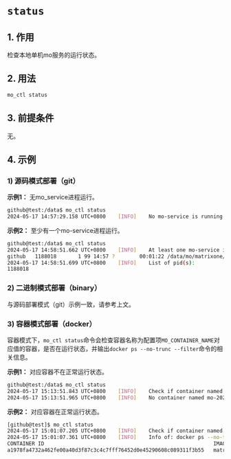 # `status`
## 1. 作用
检查本地单机mo服务的运行状态。

## 2. 用法
```bash
mo_ctl status
```

## 3. 前提条件
无。

## 4. 示例
### 1) 源码模式部署（git）
**示例1：** 无mo_service进程运行。
```bash
github@test:/data$ mo_ctl status
2024-05-17 14:57:29.158 UTC+0800    [INFO]    No mo-service is running
```

**示例2：** 至少有一个mo-service进程运行。
```bash
github@test:/data$ mo_ctl status
2024-05-17 14:58:51.662 UTC+0800    [INFO]    At least one mo-service is running. Process info: 
github   1188018       1 99 14:57 ?        00:01:22 /data/mo/matrixone/mo-service -daemon -debug-http :9876 -launch /data/mo/matrixone/etc/launch/launch.toml
2024-05-17 14:58:51.699 UTC+0800    [INFO]    List of pid(s): 
1188018
```

### 2) 二进制模式部署（binary）
与源码部署模式（git）示例一致，请参考上文。

### 3) 容器模式部署（docker）
容器模式下，`mo_ctl status`命令会检查容器名称为配置项`MO_CONTAINER_NAME`对应值的容器，是否在运行状态，并输出`docker ps --no-trunc --filter`命令的相关信息。

**示例1：** 对应容器不在正常运行状态。
```bash
github@test:/data$ mo_ctl status
2024-05-17 15:13:51.843 UTC+0800    [INFO]    Check if container named mo-20240517_120545 is running
2024-05-17 15:13:51.965 UTC+0800    [INFO]    No container named mo-20240517_120545 is running
```

**示例2：** 对应容器在正常运行状态。
```bash
[github@test]$ mo_ctl status
2024-05-17 15:01:07.205 UTC+0800    [INFO]    Check if container named mo-20240517_120545 is running
2024-05-17 15:01:07.361 UTC+0800    [INFO]    Info of: docker ps --no-trunc --filter name=mo-20240517_120545
CONTAINER ID                                                       IMAGE                        COMMAND                                  CREATED       STATUS       PORTS                                                                                    NAMES
a1978fa4732a462fe00a40d3f87c3c4c7fff76452d0e45290608c089311f3b55   matrixone:1.2-dev_4a707317   "/mo-service -launch /etc/launch.toml"   3 hours ago   Up 2 hours   0.0.0.0:6001->6001/tcp, :::6001->6001/tcp, 0.0.0.0:9876->12345/tcp, :::9876->12345/tcp   mo-20240517_120545
```
